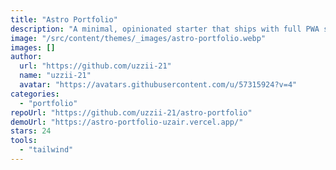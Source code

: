 ```yaml
---
title: "Astro Portfolio"
description: "A minimal, opinionated starter that ships with full PWA support out the box. It also comes with TailwindCSS preinstalled as well as sensible ESLint and Prettier configurations."
image: "/src/content/themes/_images/astro-portfolio.webp"
images: []
author:
  url: "https://github.com/uzzii-21"
  name: "uzzii-21"
  avatar: "https://avatars.githubusercontent.com/u/57315924?v=4"
categories:
  - "portfolio"
repoUrl: "https://github.com/uzzii-21/astro-portfolio"
demoUrl: "https://astro-portfolio-uzair.vercel.app/"
stars: 24
tools:
  - "tailwind"
---
```

